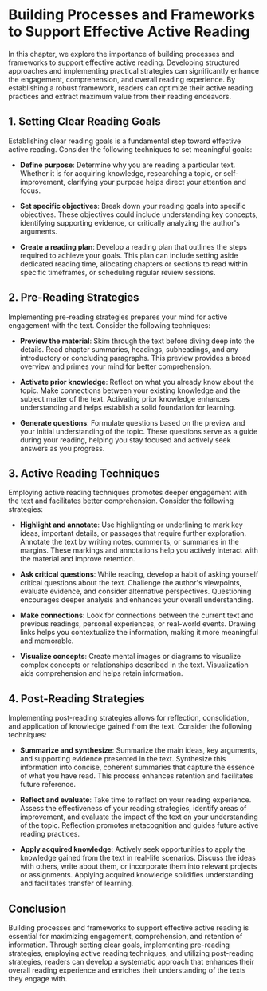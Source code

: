 Building Processes and Frameworks to Support Effective Active Reading
================================================================================

In this chapter, we explore the importance of building processes and frameworks to support effective active reading. Developing structured approaches and implementing practical strategies can significantly enhance the engagement, comprehension, and overall reading experience. By establishing a robust framework, readers can optimize their active reading practices and extract maximum value from their reading endeavors.

**1. Setting Clear Reading Goals**
----------------------------------

Establishing clear reading goals is a fundamental step toward effective active reading. Consider the following techniques to set meaningful goals:

* **Define purpose**: Determine why you are reading a particular text. Whether it is for acquiring knowledge, researching a topic, or self-improvement, clarifying your purpose helps direct your attention and focus.

* **Set specific objectives**: Break down your reading goals into specific objectives. These objectives could include understanding key concepts, identifying supporting evidence, or critically analyzing the author's arguments.

* **Create a reading plan**: Develop a reading plan that outlines the steps required to achieve your goals. This plan can include setting aside dedicated reading time, allocating chapters or sections to read within specific timeframes, or scheduling regular review sessions.

**2. Pre-Reading Strategies**
-----------------------------

Implementing pre-reading strategies prepares your mind for active engagement with the text. Consider the following techniques:

* **Preview the material**: Skim through the text before diving deep into the details. Read chapter summaries, headings, subheadings, and any introductory or concluding paragraphs. This preview provides a broad overview and primes your mind for better comprehension.

* **Activate prior knowledge**: Reflect on what you already know about the topic. Make connections between your existing knowledge and the subject matter of the text. Activating prior knowledge enhances understanding and helps establish a solid foundation for learning.

* **Generate questions**: Formulate questions based on the preview and your initial understanding of the topic. These questions serve as a guide during your reading, helping you stay focused and actively seek answers as you progress.

**3. Active Reading Techniques**
--------------------------------

Employing active reading techniques promotes deeper engagement with the text and facilitates better comprehension. Consider the following strategies:

* **Highlight and annotate**: Use highlighting or underlining to mark key ideas, important details, or passages that require further exploration. Annotate the text by writing notes, comments, or summaries in the margins. These markings and annotations help you actively interact with the material and improve retention.

* **Ask critical questions**: While reading, develop a habit of asking yourself critical questions about the text. Challenge the author's viewpoints, evaluate evidence, and consider alternative perspectives. Questioning encourages deeper analysis and enhances your overall understanding.

* **Make connections**: Look for connections between the current text and previous readings, personal experiences, or real-world events. Drawing links helps you contextualize the information, making it more meaningful and memorable.

* **Visualize concepts**: Create mental images or diagrams to visualize complex concepts or relationships described in the text. Visualization aids comprehension and helps retain information.

**4. Post-Reading Strategies**
------------------------------

Implementing post-reading strategies allows for reflection, consolidation, and application of knowledge gained from the text. Consider the following techniques:

* **Summarize and synthesize**: Summarize the main ideas, key arguments, and supporting evidence presented in the text. Synthesize this information into concise, coherent summaries that capture the essence of what you have read. This process enhances retention and facilitates future reference.

* **Reflect and evaluate**: Take time to reflect on your reading experience. Assess the effectiveness of your reading strategies, identify areas of improvement, and evaluate the impact of the text on your understanding of the topic. Reflection promotes metacognition and guides future active reading practices.

* **Apply acquired knowledge**: Actively seek opportunities to apply the knowledge gained from the text in real-life scenarios. Discuss the ideas with others, write about them, or incorporate them into relevant projects or assignments. Applying acquired knowledge solidifies understanding and facilitates transfer of learning.

**Conclusion**
--------------

Building processes and frameworks to support effective active reading is essential for maximizing engagement, comprehension, and retention of information. Through setting clear goals, implementing pre-reading strategies, employing active reading techniques, and utilizing post-reading strategies, readers can develop a systematic approach that enhances their overall reading experience and enriches their understanding of the texts they engage with.
